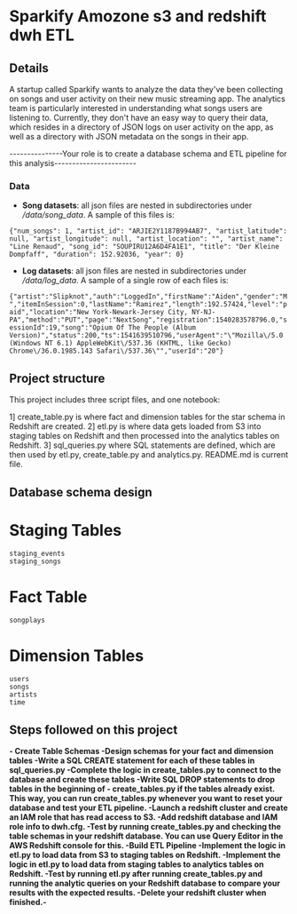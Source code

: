 # Sparkify Amozone s3 and redshift dwh ETL

## Details
A startup called Sparkify wants to analyze the data they've been collecting on songs and user activity on their new music streaming app. 
The analytics team is particularly interested in understanding what songs users are listening to. 
Currently, they don't have an easy way to query their data, which resides in a directory of JSON logs on user activity on the app, as well as a directory with JSON metadata on the songs in their app.

---------------Your role is to create a database schema and ETL pipeline for this analysis-----------------------
### Data
- **Song datasets**: all json files are nested in subdirectories under */data/song_data*. A sample of this files is:

```{"num_songs": 1, "artist_id": "ARJIE2Y1187B994AB7", "artist_latitude": null, "artist_longitude": null, "artist_location": "", "artist_name": "Line Renaud", "song_id": "SOUPIRU12A6D4FA1E1", "title": "Der Kleine Dompfaff", "duration": 152.92036, "year": 0}```

- **Log datasets**: all json files are nested in subdirectories under */data/log_data*. A sample of a single row of each files is:

```{"artist":"Slipknot","auth":"LoggedIn","firstName":"Aiden","gender":"M","itemInSession":0,"lastName":"Ramirez","length":192.57424,"level":"paid","location":"New York-Newark-Jersey City, NY-NJ-PA","method":"PUT","page":"NextSong","registration":1540283578796.0,"sessionId":19,"song":"Opium Of The People (Album Version)","status":200,"ts":1541639510796,"userAgent":"\"Mozilla\/5.0 (Windows NT 6.1) AppleWebKit\/537.36 (KHTML, like Gecko) Chrome\/36.0.1985.143 Safari\/537.36\"","userId":"20"}```

## Project structure
This project includes three script files, and one notebook:

1] create_table.py is where fact and dimension tables for the star schema in Redshift are created.
2] etl.py is where data gets loaded from S3 into staging tables on Redshift and then processed into the analytics tables on Redshift.
3] sql_queries.py where SQL statements are defined, which are then used by etl.py, create_table.py and analytics.py.
README.md is current file.

## Database schema design

# Staging Tables
    staging_events
    staging_songs
# Fact Table
    songplays 
# Dimension Tables
    users  
    songs 
    artists 
    time 
 
## Steps followed on this project

**- Create Table Schemas
-Design schemas for your fact and dimension tables
-Write a SQL CREATE statement for each of these tables in sql_queries.py
-Complete the logic in create_tables.py to connect to the database and create these tables
-Write SQL DROP statements to drop tables in the beginning of - create_tables.py if the tables already exist. This way, you can run create_tables.py whenever you want to reset your database and test your ETL pipeline.
-Launch a redshift cluster and create an IAM role that has read access to S3.
-Add redshift database and IAM role info to dwh.cfg.
-Test by running create_tables.py and checking the table schemas in your redshift database. You can use Query Editor in the AWS Redshift console for this.
-Build ETL Pipeline
-Implement the logic in etl.py to load data from S3 to staging tables on Redshift.
-Implement the logic in etl.py to load data from staging tables to analytics tables on Redshift.
-Test by running etl.py after running create_tables.py and running the analytic queries on your Redshift database to compare your results with the expected results.
-Delete your redshift cluster when finished.-**